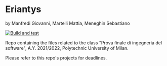 # Eriantys
by Manfredi Giovanni, Martelli Mattia, Meneghin Sebastiano

[![Build and test](https://github.com/laughinginloud/ing-sw-2022-manfredi-martelli-meneghin/actions/workflows/mavenBuildTest.yml/badge.svg?branch=main)](https://github.com/laughinginloud/ing-sw-2022-manfredi-martelli-meneghin/actions/workflows/mavenBuildTest.yml)

Repo containing the files related to the class "Prova finale di ingegneria del software", A.Y. 2021/2022, Polytechnic University of Milan.

Please refer to this repo's projects for deadlines.
